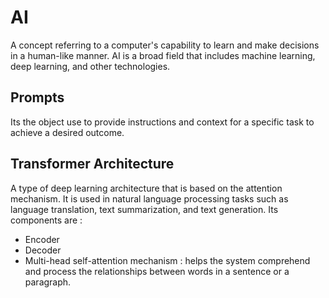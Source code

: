# AI 

A concept referring to a computer's capability to learn and make decisions in a human-like manner. AI is a broad field that includes machine learning, deep learning, and other technologies.

## Prompts
Its the object use to provide instructions and context for a specific task to achieve a desired outcome.

## Transformer Architecture
A type of deep learning architecture that is based on the attention mechanism. It is used in natural language processing tasks such as language translation, text summarization, and text generation. Its components are :

- Encoder
- Decoder
- Multi-head self-attention mechanism : helps the system comprehend and process the relationships between words in a sentence or a paragraph.

